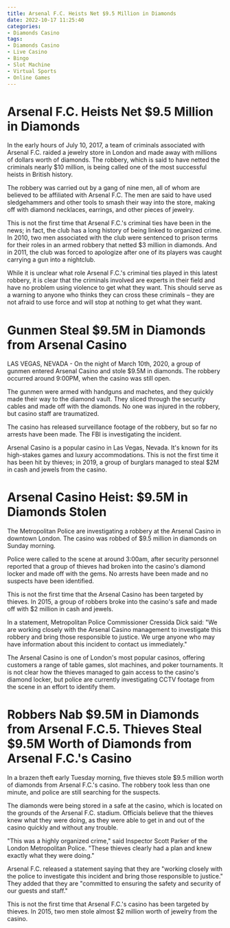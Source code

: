 ```yaml
---
title: Arsenal F.C. Heists Net $9.5 Million in Diamonds
date: 2022-10-17 11:25:40
categories:
- Diamonds Casino
tags:
- Diamonds Casino
- Live Casino
- Bingo
- Slot Machine
- Virtual Sports
- Online Games
---
```



#  Arsenal F.C. Heists Net $9.5 Million in Diamonds

In the early hours of July 10, 2017, a team of criminals associated with Arsenal F.C. raided a jewelry store in London and made away with millions of dollars worth of diamonds. The robbery, which is said to have netted the criminals nearly $10 million, is being called one of the most successful heists in British history.

The robbery was carried out by a gang of nine men, all of whom are believed to be affiliated with Arsenal F.C. The men are said to have used sledgehammers and other tools to smash their way into the store, making off with diamond necklaces, earrings, and other pieces of jewelry.

This is not the first time that Arsenal F.C.'s criminal ties have been in the news; in fact, the club has a long history of being linked to organized crime. In 2010, two men associated with the club were sentenced to prison terms for their roles in an armed robbery that netted $3 million in diamonds. And in 2011, the club was forced to apologize after one of its players was caught carrying a gun into a nightclub.

While it is unclear what role Arsenal F.C.'s criminal ties played in this latest robbery, it is clear that the criminals involved are experts in their field and have no problem using violence to get what they want. This should serve as a warning to anyone who thinks they can cross these criminals – they are not afraid to use force and will stop at nothing to get what they want.

#  Gunmen Steal $9.5M in Diamonds from Arsenal Casino

LAS VEGAS, NEVADA - On the night of March 10th, 2020, a group of gunmen entered Arsenal Casino and stole $9.5M in diamonds. The robbery occurred around 9:00PM, when the casino was still open.

The gunmen were armed with handguns and machetes, and they quickly made their way to the diamond vault. They sliced through the security cables and made off with the diamonds. No one was injured in the robbery, but casino staff are traumatized.

The casino has released surveillance footage of the robbery, but so far no arrests have been made. The FBI is investigating the incident.

Arsenal Casino is a popular casino in Las Vegas, Nevada. It's known for its high-stakes games and luxury accommodations. This is not the first time it has been hit by thieves; in 2019, a group of burglars managed to steal $2M in cash and jewels from the casino.

#  Arsenal Casino Heist: $9.5M in Diamonds Stolen

The Metropolitan Police are investigating a robbery at the Arsenal Casino in downtown London. The casino was robbed of $9.5 million in diamonds on Sunday morning.

Police were called to the scene at around 3:00am, after security personnel reported that a group of thieves had broken into the casino's diamond locker and made off with the gems. No arrests have been made and no suspects have been identified.

This is not the first time that the Arsenal Casino has been targeted by thieves. In 2015, a group of robbers broke into the casino's safe and made off with $2 million in cash and jewels.

In a statement, Metropolitan Police Commissioner Cressida Dick said: "We are working closely with the Arsenal Casino management to investigate this robbery and bring those responsible to justice. We urge anyone who may have information about this incident to contact us immediately."

The Arsenal Casino is one of London's most popular casinos, offering customers a range of table games, slot machines, and poker tournaments. It is not clear how the thieves managed to gain access to the casino's diamond locker, but police are currently investigating CCTV footage from the scene in an effort to identify them.

#  Robbers Nab $9.5M in Diamonds from Arsenal F.C.5. Thieves Steal $9.5M Worth of Diamonds from Arsenal F.C.'s Casino

In a brazen theft early Tuesday morning, five thieves stole $9.5 million worth of diamonds from Arsenal F.C.'s casino. The robbery took less than one minute, and police are still searching for the suspects.

The diamonds were being stored in a safe at the casino, which is located on the grounds of the Arsenal F.C. stadium. Officials believe that the thieves knew what they were doing, as they were able to get in and out of the casino quickly and without any trouble.

"This was a highly organized crime," said Inspector Scott Parker of the London Metropolitan Police. "These thieves clearly had a plan and knew exactly what they were doing."

Arsenal F.C. released a statement saying that they are "working closely with the police to investigate this incident and bring those responsible to justice." They added that they are "committed to ensuring the safety and security of our guests and staff."

This is not the first time that Arsenal F.C.'s casino has been targeted by thieves. In 2015, two men stole almost $2 million worth of jewelry from the casino.